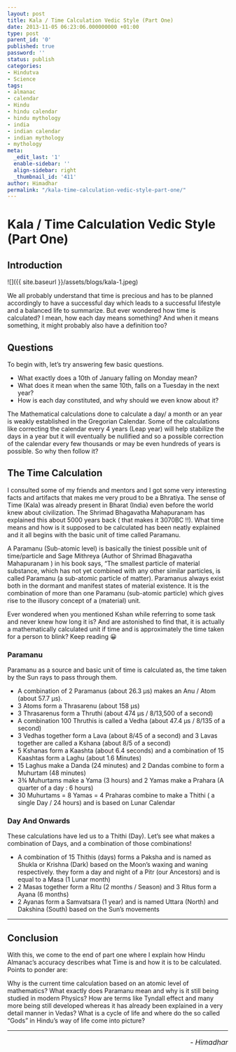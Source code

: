 ```yaml
---
layout: post
title: Kala / Time Calculation Vedic Style (Part One)
date: 2013-11-05 06:23:06.000000000 +01:00
type: post
parent_id: '0'
published: true
password: ''
status: publish
categories:
- Hindutva
- Science
tags:
- almanac
- calendar
- Hindu
- hindu calendar
- hindu mythology
- india
- indian calendar
- indian mythology
- mythology
meta:
  _edit_last: '1'
  enable-sidebar: ''
  align-sidebar: right
  _thumbnail_id: '411'
author: Himadhar
permalink: "/kala-time-calculation-vedic-style-part-one/"
---
```


# Kala / Time Calculation Vedic Style (Part One)

## Introduction

![]({{ site.baseurl }}/assets/blogs/kala-1.jpeg)

We all probably understand that time is precious and has to be planned accordingly to have a successful day which leads to a successful lifestyle and a balanced life to summarize. But ever wondered how time is calculated? I mean, how each day means something? And when it means something, it might probably also have a definition too?

## Questions

To begin with, let’s try answering few basic questions.

- What exactly does a 10th of January falling on Monday mean?
- What does it mean when the same 10th, falls on a Tuesday in the next year?
- How is each day constituted, and why should we even know about it?

The Mathematical calculations done to calculate a day/ a month or an year is weakly established in the Gregorian Calendar. Some of the calculations like correcting the calendar every 4 years (Leap year) will help stabilize the days in a year but it will eventually be nullified and so a possible correction of the calendar every few thousands or may be even hundreds of years is possible. So why then follow it?

## The Time Calculation

I consulted some of my friends and mentors and I got some very interesting facts and artifacts that makes me very proud to be a Bhratiya. The sense of Time (Kala) was already present in Bharat (India) even before the world knew about civilization. The Shrimad Bhagavatha Mahapuranam has explained this about 5000 years back ( that makes it 3070BC !!). What time means and how is it supposed to be calculated has been neatly explained and it all begins with the basic unit of time called Paramanu.

A Paramanu (Sub-atomic level) is basically the tiniest possible unit of time/particle and Sage Mithreya (Author of Shrimad Bhagavatha Mahapuranam ) in his book says, “The smallest particle of material substance, which has not yet combined with any other similar particles, is called Paramanu (a sub-atomic particle of matter). Paramanus always exist both in the dormant and manifest states of material existence. It is the combination of more than one Paramanu (sub-atomic particle) which gives rise to the illusory concept of a (material) unit.

Ever wondered when you mentioned Kshan while referring to some task and never knew how long it is? And are astonished to find that, it is actually a mathematically calculated unit if time and is approximately the time taken for a person to blink? Keep reading 😀

### Paramanu

Paramanu as a source and basic unit of time is calculated as, the time taken by the Sun rays to pass through them.

- A combination of 2 Paramanus (about 26.3 µs) makes an Anu / Atom (about 57.7 µs).
- 3 Atoms form a Thrasarenu (about 158 µs)
- 3 Thrasarenus form a Thruthi (about 474 µs / 8/13,500 of a second)
- A combination 100 Thruthis is called a Vedha (about 47.4 µs / 8/135 of a second)
- 3 Vedhas together form a Lava (about 8/45 of a second) and 3 Lavas together are called a Kshana (about 8/5 of a second)
- 5 Kshanas form a Kaashta (about 6.4 seconds) and a combination of 15 Kaashtas form a Laghu (about 1.6 Minutes)
- 15 Laghus make a Danda (24 minutes) and 2 Dandas combine to form a Muhurtam (48 minutes)
- 3¾ Muhurtams make a Yama (3 hours) and 2 Yamas make a Prahara (A quarter of a day : 6 hours)
- 30 Muhurtams = 8 Yamas = 4 Praharas combine to make a Thithi ( a single Day / 24 hours) and is based on Lunar Calendar

### Day And Onwards

These calculations have led us to a Thithi (Day). Let’s see what makes a combination of Days, and a combination of those combinations!

- A combination of 15 Thithis (days) forms a Paksha and is named as Shukla or Krishna (Dark) based on the Moon’s waxing and waning respectively. they form a day and night of a Pitr (our Ancestors) and is equal to a Masa (1 Lunar month)
- 2 Masas together form a Ritu (2 months / Season) and 3 Ritus form a Ayana (6 months)
- 2 Ayanas form a Samvatsara (1 year) and is named Uttara (North) and Dakshina (South) based on the Sun’s movements

---

## Conclusion

With this, we come to the end of part one where I explain how Hindu Almanac’s accuracy describes what Time is and how it is to be calculated. Points to ponder are:

Why is the current time calculation based on an atomic level of mathematics?
What exactly does Paramanu mean and why is it still being studied in modern Physics?
How are terms like Tyndall effect and many more being still developed whereas it has already been explained in a very detail manner in Vedas?
What is a cycle of life and where do the so called “Gods” in Hindu’s way of life come into picture?

---

<h6 style="text-align: right;font-size: 1rem;margin-top: 16px;">
- Himadhar
</h6>

